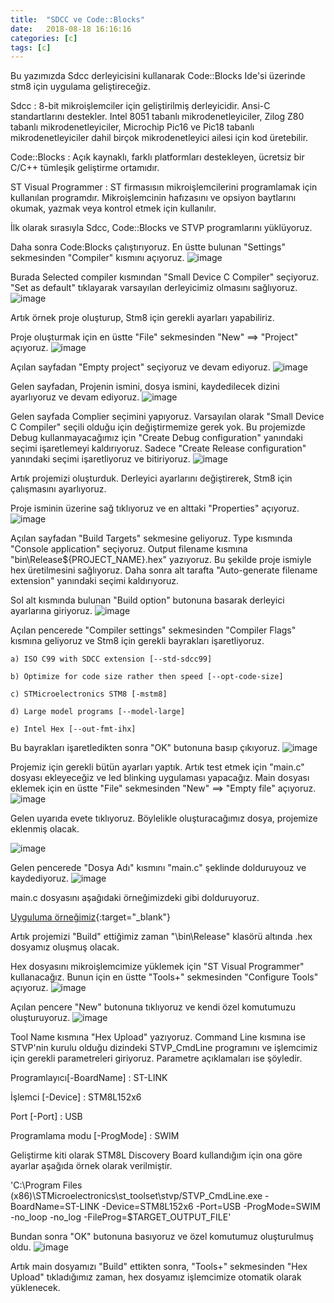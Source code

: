 ```yaml
---
title:  "SDCC ve Code::Blocks"
date:   2018-08-18 16:16:16
categories: [c]
tags: [c]
---
```


Bu yazımızda Sdcc derleyicisini kullanarak Code::Blocks Ide'si üzerinde stm8 için uygulama geliştireceğiz.

Sdcc : 8-bit mikroişlemciler için geliştirilmiş derleyicidir. Ansi-C standartlarını destekler. Intel 8051 tabanlı mikrodenetleyiciler, Zilog Z80 tabanlı mikrodenetleyiciler, Microchip Pic16 ve Pic18 tabanlı mikrodenetleyiciler dahil birçok mikrodenetleyici ailesi için kod üretebilir.

Code::Blocks : Açık kaynaklı, farklı platformları destekleyen, ücretsiz bir C/C++ tümleşik geliştirme ortamıdır.

ST Visual Programmer : ST firmasısın mikroişlemcilerini programlamak için kullanılan programdır. Mikroişlemcinin hafızasını ve opsiyon baytlarını okumak, yazmak veya kontrol etmek için kullanılır.

İlk olarak sırasıyla Sdcc, Code::Blocks ve STVP programlarını yüklüyoruz.

Daha sonra Code:Blocks çalıştırıyoruz.
En üstte bulunan "Settings" sekmesinden "Compiler" kısmını açıyoruz.
![image](/images/posts/codeblocks/code-blocks-1.jpg)

Burada Selected compiler kısmından "Small Device C Compiler" seçiyoruz.
"Set as default" tıklayarak varsayılan derleyicimiz olmasını sağlıyoruz.
![image](/images/posts/codeblocks/code-blocks-2.jpg)


Artık örnek proje oluşturup, Stm8 için gerekli ayarları yapabiliriz.

Proje oluşturmak için en üstte "File" sekmesinden "New" ==> "Project" açıyoruz.
![image](/images/posts/codeblocks/code-blocks-3.jpg)

Açılan sayfadan "Empty project" seçiyoruz ve devam ediyoruz.
![image](/images/posts/codeblocks/code-blocks-4.jpg)

Gelen sayfadan, Projenin ismini, dosya ismini, kaydedilecek dizini ayarlıyoruz ve devam ediyoruz.
![image](/images/posts/codeblocks/code-blocks-5.jpg)

Gelen sayfada Complier seçimini yapıyoruz. Varsayılan olarak "Small Device C Compiler" seçili olduğu için değiştirmemize gerek yok.
Bu projemizde Debug kullanmayacağımız için "Create Debug configuration" yanındaki seçimi işaretlemeyi kaldırıyoruz.
Sadece "Create Release configuration" yanındaki seçimi işaretliyoruz ve bitiriyoruz.
![image](/images/posts/codeblocks/code-blocks-6.jpg)

Artık projemizi oluşturduk. Derleyici ayarlarını değiştirerek, Stm8 için çalışmasını ayarlıyoruz.

Proje isminin üzerine sağ tıklıyoruz ve en alttaki "Properties" açıyoruz.
![image](/images/posts/codeblocks/code-blocks-7.jpg)

Açılan sayfadan "Build Targets" sekmesine geliyoruz.
Type kısmında "Console application" seçiyoruz.
Output filename kısmına "bin\Release\${PROJECT_NAME}.hex" yazıyoruz.
Bu şekilde proje ismiyle hex üretilmesini sağlıyoruz.
Daha sonra alt tarafta "Auto-generate filename extension" yanındaki seçimi kaldırıyoruz.

Sol alt kısmında bulunan "Build option" butonuna basarak derleyici ayarlarına giriyoruz.
![image](/images/posts/codeblocks/code-blocks-8.jpg)

Açılan pencerede "Compiler settings" sekmesinden "Compiler Flags" kısmına geliyoruz ve Stm8 için gerekli bayrakları işaretliyoruz.

	a) ISO C99 with SDCC extension [--std-sdcc99]
	
	b) Optimize for code size rather then speed [--opt-code-size]
	
	c) STMicroelectronics STM8 [-mstm8]
	
	d) Large model programs [--model-large]
	
	e) Intel Hex [--out-fmt-ihx]

Bu bayrakları işaretledikten sonra "OK" butonuna basıp çıkıyoruz.
![image](/images/posts/codeblocks/code-blocks-9.jpg)

Projemiz için gerekli bütün ayarları yaptık.
Artık test etmek için "main.c" dosyası ekleyeceğiz ve led blinking uygulaması yapacağız.
Main dosyası eklemek için en üstte "File" sekmesinden "New" ==> "Empty file" açıyoruz.
![image](/images/posts/codeblocks/code-blocks-10.jpg)

Gelen uyarıda evete tıklıyoruz.
Böylelikle oluşturacağımız dosya, projemize eklenmiş olacak.

![image](/images/posts/codeblocks/code-blocks-11.png)

Gelen pencerede "Dosya Adı" kısmını "main.c" şeklinde dolduruyouz ve kaydediyoruz.
![image](/images/posts/codeblocks/code-blocks-12.jpg)

main.c dosyasını aşağıdaki örneğimizdeki gibi dolduruyoruz.

[Uyguluma örneğimiz](https://github.com/bketen/Stm8-Sdcc-Example){:target="_blank"}

Artık projemizi "Build" ettiğimiz zaman "\bin\Release" klasörü altında .hex dosyamız oluşmuş olacak.


Hex dosyasını mikroişlemcimize yüklemek için "ST Visual Programmer" kullanacağız.
Bunun için en üstte "Tools+" sekmesinden "Configure Tools" açıyoruz.
![image](/images/posts/codeblocks/code-blocks-13.jpg)

Açılan pencere "New" butonuna tıklıyoruz ve kendi özel komutumuzu oluşturuyoruz.
![image](/images/posts/codeblocks/code-blocks-14.jpg)

Tool Name kısmına "Hex Upload" yazıyoruz.
Command Line kısmına ise STVP'nin kurulu olduğu dizindeki STVP_CmdLine programını ve işlemcimiz için gerekli parametreleri giriyoruz.
Parametre açıklamaları ise şöyledir.

Programlayıcı[-BoardName] : ST-LINK

İşlemci [-Device] : STM8L152x6

Port [-Port] : USB

Programlama modu [-ProgMode] : SWIM

Geliştirme kiti olarak STM8L Discovery Board kullandığım için ona göre ayarlar aşağıda örnek olarak verilmiştir.

'C:\Program Files (x86)\STMicroelectronics\st_toolset\stvp/STVP_CmdLine.exe -BoardName=ST-LINK -Device=STM8L152x6 -Port=USB -ProgMode=SWIM -no_loop -no_log -FileProg=$TARGET_OUTPUT_FILE'

Bundan sonra "OK" butonuna basıyoruz ve özel komutumuz oluşturulmuş oldu.
![image](/images/posts/codeblocks/code-blocks-15.jpg)

Artık main dosyamızı "Build" ettikten sonra, "Tools+" sekmesinden "Hex Upload" tıkladığımız zaman, hex dosyamız işlemcimize otomatik olarak yüklenecek.
